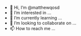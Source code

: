 - 👋 Hi, I’m @matthewqosd
- 👀 I’m interested in ...
- 🌱 I’m currently learning ...
- 💞️ I’m looking to collaborate on ...
- 📫 How to reach me ...

<!---
matthewqosd/matthewqosd is a ✨ special ✨ repository because its `README.md` (this file) appears on your GitHub profile.
You can click the Preview link to take a look at your changes.
--->
